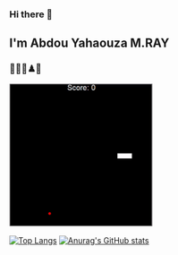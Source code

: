 ### Hi there 👋
## I'm Abdou Yahaouza M.RAY 
### 🎲👨‍💻♟🎱

<img src="https://github.com/M-RAY47/Snake-game/blob/master/snake_game.gif" width="256"/>

[![Top Langs](https://github-readme-stats.vercel.app/api/top-langs/?username=M-RAY47&theme=radical&langs_count=8)](https://github.com/anuraghazra/github-readme-stats)
[![Anurag's GitHub stats](https://github-readme-stats.vercel.app/api?username=M-RAY47&show_icons=true&theme=radical)](https://github.com/anuraghazra/github-readme-stats)

<!--
**M-RAY47/M-RAY47** is a ✨ _special_ ✨ repository because its `README.md` (this file) appears on your GitHub profile.

Here are some ideas to get you started:

- 🔭 I’m currently working on vue.js
- 🌱 I’m currently learning javascript
